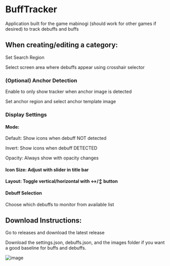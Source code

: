 # BuffTracker
Application built for the game mabinogi (should work for other games if desired) to track debuffs and buffs

## When creating/editing a category:

Set Search Region

Select screen area where debuffs appear using crosshair selector

### (Optional) Anchor Detection

Enable to only show tracker when anchor image is detected

Set anchor region and select anchor template image

### Display Settings

#### Mode:

Default: Show icons when debuff NOT detected

Invert: Show icons when debuff DETECTED

Opacity: Always show with opacity changes


#### Icon Size: Adjust with slider in title bar

#### Layout: Toggle vertical/horizontal with ↔/↕ button

#### Debuff Selection
Choose which debuffs to monitor from available list

## Download Instructions:
Go to releases and download the latest release

Download the settings.json, debuffs.json, and the images folder if you want a good baseline for buffs and debuffs.

![image](https://github.com/user-attachments/assets/8a78d8dc-cfdd-42eb-92a0-662ff76e5ce1)
